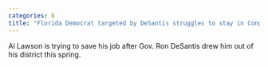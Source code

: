 ```yaml
---
categories: b
title: "Florida Democrat targeted by DeSantis struggles to stay in Congress"
---
```

Al Lawson is trying to save his job after Gov. Ron DeSantis drew him out of his district this spring.